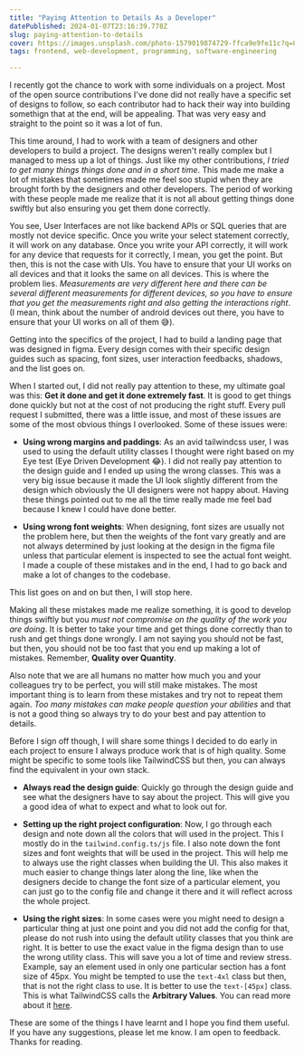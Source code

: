 ```yaml
---
title: "Paying Attention to Details As a Developer"
datePublished: 2024-01-07T23:16:39.778Z
slug: paying-attention-to-details
cover: https://images.unsplash.com/photo-1579019874729-ffca9e9fe11c?q=80&w=2970&auto=format&fit=crop&ixlib=rb-4.0.3&ixid=M3wxMjA3fDB8MHxwaG90by1wYWdlfHx8fGVufDB8fHx8fA%3D%3D
tags: frontend, web-development, programming, software-engineering

---
```


I recently got the chance to work with some individuals on a project. Most of the open source 
contributions I've done did not really have a specific set of designs to follow, 
so each contributor had to hack their way into building somethign that at the end, will be appealing. That was very easy and straight to the point so it was a lot of fun.

This time around, I had to work with a team of designers and other developers to build a project.
The designs weren't really complex but I managed to mess up a lot of things. Just like my other contributions, _I tried to get many things things done and in a short time_. This made me make a lot of mistakes that sometimes made me feel soo stupid when they are brought forth by the designers and other developers. The period of working with these people made me realize that it is not all about getting things done swiftly but also ensuring you get them done correctly.

You see, User Interfaces are not like backend APIs or SQL queries that are mostly not device specific. Once you write your select statement correctly, it will work on any database. Once you write your API correctly, it will work for any device that requests for it correctly, I mean, you get the point. But then, this is not the case with UIs. You have to ensure that your UI works on all devices and that it looks the same on all devices. This is where the problem lies. _Measurements are very different here and there can be several different measurements for different devices, so you have to ensure that you get the measurements right and also getting the interactions right_. (I mean, think about the number of android devices out there, you have to ensure that your UI works on all of them 😅).  



Getting into the specifics of the project, I had to build a landing page that was designed in figma. Every design comes with their specific design guides such as spacing, font sizes, user interaction feedbacks, shadows, and the list goes on. 

When I started out, I did not really pay attention to these, my ultimate goal was this: **Get it done and get it done extremely fast**. It is good to get things done quickly but not at the cost of not producing the right stuff. Every pull request I submitted, there was a little issue, and most of these issues are some of the most obvious things I overlooked. Some of these issues were:

- **Using wrong margins and paddings**: As an avid tailwindcss user, I was used to using the default utility classes I thought were right based on my Eye test (Eye Driven Development 😂). I did not really pay attention to the design guide and I ended up using the wrong classes. This was a very big issue because it made the UI look slightly different from the design which obviously the UI designers were not happy about. Having these things pointed out to me all the time really made me feel bad because I knew I could have done better.

- **Using wrong font weights**: When designing, font sizes are usually not the problem here, but then the weights of the font vary greatly and are not always determined by just looking at the design in the figma file unless that particular element is inspected to see the actual font weight. I made a couple of these mistakes and in the end, I had to go back and make a lot of changes to the codebase.

This list goes on and on but then, I will stop here.

Making all these mistakes made me realize something, it is good to develop things swiftly but you _must not compromise on the quality of the work you are doing_. It is better to take your time and get things done correctly than to rush and get things done wrongly. I am not saying you should not be fast, but then, you should not be too fast that you end up making a lot of mistakes. Remember, **Quality over Quantity**. 

Also note that we are all humans no matter how much you and your colleagues try to be perfect, you will still make mistakes. The most important thing is to learn from these mistakes and try not to repeat them again. _Too many mistakes can make people question your abilities_ and that is not a good thing so always try to do your best and pay attention to details. 


Before I sign off though, I will share some things I decided to do early in each project to ensure I always produce work that is of high quality. Some might be specific to some tools like TailwindCSS but then, you can always find the equivalent in your own stack.

- **Always read the design guide**: Quickly go through the design guide and see what the designers have to say about the project. This will give you a good idea of what to expect and what to look out for.

- **Setting up the right project configuration**: Now, I go through each design and note down all the colors that will used in the project. This I mostly do in the `tailwind.config.ts/js` file. I also note down the font sizes and font weights that will be used in the project. This will help me to always use the right classes when building the UI. This also makes it much easier to change things later along the line, like when the designers decide to change the font size of a particular element, you can just go to the config file and change it there and it will reflect across the whole project.

- **Using the right sizes**: In some cases were you might need to design a particular thing at just one point and you did not add the config for that, please do not rush into using the default utility classes that you think are right. It is better to use the exact value in the figma design than to use the wrong utility class. This will save you a lot of time and review stress. Example, say an element used in only one particular section has a font size of 45px. You might be tempted to use the `text-4xl` class but then, that is not the right class to use. It is better to use the `text-[45px]` class. This is what TailwindCSS calls the **Arbitrary Values**. You can read more about it [here](https://tailwindcss.com/docs/just-in-time-mode#arbitrary-values).

These are some of the things I have learnt and I hope you find them useful. If you have any suggestions, please let me know. I am open to feedback. Thanks for reading.